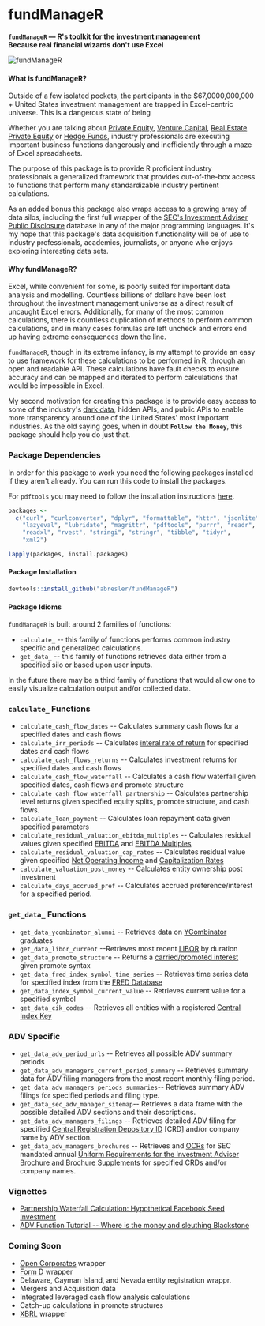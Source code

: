 fundManageR
================

<strong>`fundManageR` — R's toolkit for the investment management<br>Because real financial wizards don't use Excel</strong>

<img src = 'http://i.imgur.com/ryDGtVV.jpg' alt="fundManageR">

#### <strong>What is fundManageR?</strong>

Outside of a few isolated pockets, the participants in the $67,0000,000,000 + United States investment management are trapped in Excel-centric universe. This is a dangerous state of being

Whether you are talking about [Private Equity](https://en.wikipedia.org/wiki/Private_equity), [Venture Capital](https://en.wikipedia.org/wiki/Venture_capital), [Real Estate Private Equity](https://en.wikipedia.org/wiki/Private_equity_real_estate) or [Hedge Funds](https://en.wikipedia.org/wiki/Hedge_fund), industry professionals are executing important business functions dangerously and inefficiently through a maze of Excel spreadsheets.

The purpose of this package is to provide R proficient industry professionals a generalized framework that provides out-of-the-box access to functions that perform many standardizable industry pertinent calculations.

As an added bonus this package also wraps access to a growing array of data silos, including the first full wrapper of the [SEC's Investment Adviser Public Disclosure](https://adviserinfo.sec.gov/) database in any of the major programming languages. It's my hope that this package's data acquisition functionality will be of use to industry professionals, academics, journalists, or anyone who enjoys exploring interesting data sets.

#### <strong>Why fundManageR?</strong>

Excel, while convenient for some, is poorly suited for important data analysis and modelling. Countless billions of dollars have been lost throughout the investment management universe as a direct result of uncaught Excel errors. Additionally, for many of the most common calculations, there is countless duplication of methods to perform common calculations, and in many cases formulas are left uncheck and errors end up having extreme consequences down the line.

`fundManageR`, though in its extreme infancy, is my attempt to provide an easy to use framework for these calculations to be performed in R, through an open and readable API. These calculations have fault checks to ensure accuracy and can be mapped and iterated to perform calculations that would be impossible in Excel.

My second motivation for creating this package is to provide easy access to some of the industry's [dark data](http://www.gartner.com/it-glossary/dark-data), hidden APIs, and public APIs to enable more transparency around one of the United States' most important industries. As the old saying goes, when in doubt <strong>`Follow the Money`</strong>, this package should help you do just that.

### Package Dependencies

In order for this package to work you need the following packages installed if they aren't already. You can run this code to install the packages.

For `pdftools` you may need to follow the installation instructions [here](https://github.com/ropensci/pdftools).

``` r
packages <- 
  c("curl", "curlconverter", "dplyr", "formattable", "httr", "jsonlite", 
    "lazyeval", "lubridate", "magrittr", "pdftools", "purrr", "readr",  'quantmod',
    "readxl", "rvest", "stringi", "stringr", "tibble", "tidyr",
    "xml2")

lapply(packages, install.packages)
```

#### <strong>Package Installation</strong>

``` r
devtools::install_github("abresler/fundManageR")
```

#### Package Idioms

`fundManageR` is built around 2 families of functions:

-   `calculate_` -- this family of functions performs common industry specific and generalized calculations.
-   `get_data_` -- this family of functions retrieves data either from a specified silo or based upon user inputs.

In the future there may be a third family of functions that would allow one to easily visualize calculation output and/or collected data.

### `calculate_` Functions

-   `calculate_cash_flow_dates` -- Calculates summary cash flows for a specified dates and cash flows
-   `calculate_irr_periods` -- Calculates [interal rate of return]() for specified dates and cash flows
-   `calculate_cash_flows_returns` -- Calculates investment returns for specified dates and cash flows
-   `calculate_cash_flow_waterfall` -- Calculates a cash flow waterfall given specified dates, cash flows and promote structure
-   `calculate_cash_flow_waterfall_partnership` -- Calculates partnership level returns given specified equity splits, promote structure, and cash flows.
-   `calculate_loan_payment` -- Calculates loan repayment data given specified parameters
-   `calculate_residual_valuation_ebitda_multiples` -- Calculates residual values given specified [EBITDA](https://en.wikipedia.org/wiki/Earnings_before_interest,_taxes,_depreciation,_and_amortization) and [EBITDA Multiples](http://www.investopedia.com/terms/e/ev-ebitda.asp)
-   `calculate_residual_valuation_cap_rates` -- Calculates residual value given specified [Net Operating Income](http://www.investopedia.com/terms/n/noi.asp) and [Capitalization Rates](http://www.investopedia.com/terms/c/capitalizationrate.asp)
-   `calculate_valuation_post_money` -- Calculates entity ownership post investment
-   `calculate_days_accrued_pref` -- Calculates accrued preference/interest for a specified period.

### `get_data_` Functions

-   `get_data_ycombinator_alumni` -- Retrieves data on [YCombinator](http://www.ycombinator.com/) graduates
-   `get_data_libor_current` --Retrieves most recent [LIBOR](https://en.wikipedia.org/wiki/Libor) by duration
-   `get_data_promote_structure` -- Returns a [carried/promoted interest](https://en.wikipedia.org/wiki/Carried_interest) given promote syntax
-   `get_data_fred_index_symbol_time_series` -- Retrieves time series data for specified index from the [FRED Database](https://en.wikipedia.org/wiki/Federal_Reserve_Economic_Data)
-   `get_data_index_symbol_current_value` -- Retrieves current value for a specified symbol
-   `get_data_cik_codes` -- Retrieves all entities with a registered [Central Index Key](https://en.wikipedia.org/wiki/Central_Index_Key)

### ADV Specific

-   `get_data_adv_period_urls` -- Retrieves all possible ADV summary periods
-   `get_data_adv_managers_current_period_summary` -- Retrieves summary data for ADV filing managers from the most recent monthly filing period.
-   `get_data_adv_managers_periods_summaries`-- Retrieves summary ADV filings for specified periods and filing type.
-   `get_data_sec_adv_manager_sitemap`-- Retrieves a data frame with the possible detailed ADV sections and their descriptions.
-   `get_data_adv_managers_filings` -- Retrieves detailed ADV filing for specified [Central Registration Depository ID](http://www.finra.org/industry/crd) \[CRD\] and/or company name by ADV section.
-   `get_data_adv_managers_brochures` -- Retrieves and [OCRs](https://en.wikipedia.org/wiki/Optical_character_recognition) for SEC mandated annual [Uniform Requirements for the Investment Adviser Brochure and Brochure Supplements](https://www.sec.gov/about/forms/formadv-part2.pdf) for specified CRDs and/or company names.

### Vignettes

-   [Partnership Waterfall Calculation: Hypothetical Facebook Seed Investment](http://rstudio-pubs-static.s3.amazonaws.com/210924_c49b0e612aee41bea1d3812fed93266a.html)
-   [ADV Function Tutorial -- Where is the money and sleuthing Blackstone](http://rstudio-pubs-static.s3.amazonaws.com/211145_0a649d99d5da4b219c2bd498f8c25430.html)

### Coming Soon

-   [Open Corporates]('https://opencorporates.com/) wrapper
-   [Form D](https://en.wikipedia.org/wiki/Form_D) wrapper
-   Delaware, Cayman Island, and Nevada entity registration wrappr.
-   Mergers and Acquisition data
-   Integrated leveraged cash flow analysis calculations
-   Catch-up calculations in promote structures
-   [XBRL](https://www.xbrl.org/) wrapper
